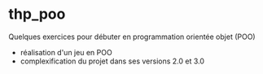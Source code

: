 # thp_poo

Quelques exercices pour débuter en programmation orientée objet (POO)
- réalisation d'un jeu en POO 
- complexification du projet dans ses versions 2.0 et 3.0
